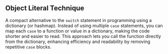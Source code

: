 ## Object Literal Technique

A compact alternative to the `switch` statement in programming using a dictionary (or hashmap). Instead of using multiple `case` statements, you can map each `case` to a function or value in a dictionary, making the code shorter and easier to read. This approach lets you call the function directly from the dictionary, enhancing efficiency and readability by removing repetitive `case` blocks.